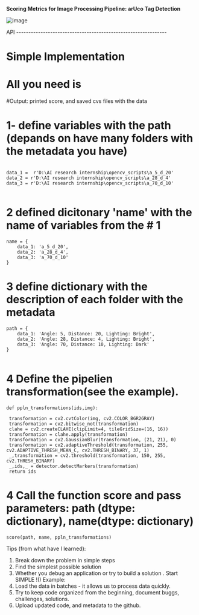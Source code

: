 **Scoring Metrics for Image Processing Pipeline: arUco Tag Detection**

![image](https://github.com/AlbinaKrasykova/Scoring-metrics-for-Img-processing-pipeline-arUco-Tag-detection-/assets/91033995/5f1421e4-863f-4e5f-b3e3-5f454d4428f0)


API --------------------------------------------------------------





# Simple Implementation 

# All you need is

#Output: printed score, and saved cvs files with the data 

# 1- define variables with the path (depands on have many folders with the metadata you have)
```

data_1 =  r'D:\AI research internship\opencv_scripts\a_5_d_20'
data_2 = r'D:\AI research internship\opencv_scripts\a_28_d_4'
data_3 = r'D:\AI research internship\opencv_scripts\a_70_d_10'
        
```

# 2 defined dicitonary 'name' with the name of variables from the # 1 
```
name = {
    data_1: 'a_5_d_20',
    data_2: 'a_28_d_4',
    data_3: 'a_70_d_10'
}
```

# 3 define dictionary with the description of each folder with the metadata 
```
path = {
    data_1: 'Angle: 5, Distance: 20, Lighting: Bright',
    data_2: 'Angle: 28, Distance: 4, Lighting: Bright',
    data_3: 'Angle: 70, Distance: 10, Lighting: Dark'
}


```
# 4 Define the pipelien transformation(see the example).  

```
def ppln_transformations(ids,img):

 transformation = cv2.cvtColor(img, cv2.COLOR_BGR2GRAY)
 transformation = cv2.bitwise_not(transformation)
 clahe = cv2.createCLAHE(clipLimit=4, tileGridSize=(16, 16))
 transformation = clahe.apply(transformation)
 transformation = cv2.GaussianBlur(transformation, (21, 21), 0)
 transformation = cv2.adaptiveThreshold(transformation, 255, cv2.ADAPTIVE_THRESH_MEAN_C, cv2.THRESH_BINARY, 37, 1)
 _,transformation = cv2.threshold(transformation, 150, 255, cv2.THRESH_BINARY) 
 _,ids,_ = detector.detectMarkers(transformation)  
 return ids

```



# 4 Call the function score and pass parameters:   path (dtype: dictionary), name(dtype: dictionary) 

```
score(path, name, ppln_transformations)

```

Tips (from what have I learned):

1. Break down the problem in simple steps
2. Find the simplest possible solution
3. Whether you debug an application or try to build a solution . Start SIMPLE !()
Example:
4. Load the data in batches - it allows us to process data quickly.
5. Try to keep code organized from the beginning, document buggs, challenges, solutions.
6. Upload updated code, and metadata to the github. 
